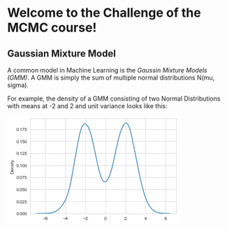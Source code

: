 # Welcome to the Challenge of the MCMC course!

## Gaussian Mixture Model

A common model in Machine Learning is the *Gaussin Mixture Models (GMM)*. A GMM is simply the sum of multiple normal distributions N(mu, sigma).   

For example, the density of a GMM consisting of two Normal Distributions with means at -2 and 2 and unit variance looks like this:

![GMM](gmm_example.png "Title")

## 



